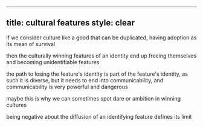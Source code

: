 ----
title: cultural features
style: clear
----

if we consider culture like a good that can be duplicated, having
adoption as its mean of survival

then the culturally winning features of an identity end up freeing
themselves and becoming unidentifiable features

the path to losing the feature's identity is part of the feature's
identity, as such it is diverse, but it needs to end into
communicability, and communicability is very powerful and dangerous

maybe this is why we can sometimes spot dare or ambition in winning
cultures

being negative about the diffusion of an identifying feature defines
its limit
